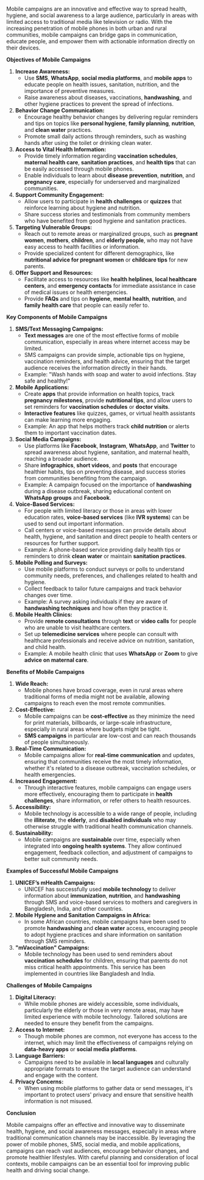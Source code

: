 Mobile campaigns are an innovative and effective way to spread health, hygiene, and social awareness to a large audience, particularly in areas with limited access to traditional media like television or radio. With the increasing penetration of mobile phones in both urban and rural communities, mobile campaigns can bridge gaps in communication, educate people, and empower them with actionable information directly on their devices.

**Objectives of Mobile Campaigns**

1. **Increase Awareness:**
    - Use **SMS**, **WhatsApp**, **social media platforms**, and **mobile apps** to educate people on health issues, sanitation, nutrition, and the importance of preventive measures.
    - Raise awareness about diseases, vaccinations, **handwashing**, and other hygiene practices to prevent the spread of infections.
2. **Behavior Change Communication:**
    - Encourage healthy behavior changes by delivering regular reminders and tips on topics like **personal hygiene**, **family planning**, **nutrition**, and **clean water** practices.
    - Promote small daily actions through reminders, such as washing hands after using the toilet or drinking clean water.
3. **Access to Vital Health Information:**
    - Provide timely information regarding **vaccination schedules**, **maternal health care**, **sanitation practices**, and **health tips** that can be easily accessed through mobile phones.
    - Enable individuals to learn about **disease prevention**, **nutrition**, and **pregnancy care**, especially for underserved and marginalized communities.
4. **Support Community Engagement:**
    - Allow users to participate in **health challenges** or **quizzes** that reinforce learning about hygiene and nutrition.
    - Share success stories and testimonials from community members who have benefited from good hygiene and sanitation practices.
5. **Targeting Vulnerable Groups:**
    - Reach out to remote areas or marginalized groups, such as **pregnant women**, **mothers**, **children**, and **elderly people**, who may not have easy access to health facilities or information.
    - Provide specialized content for different demographics, like **nutritional advice for pregnant women** or **childcare tips** for new parents.
6. **Offer Support and Resources:**
    - Facilitate access to resources like **health helplines**, **local healthcare centers**, and **emergency contacts** for immediate assistance in case of medical issues or health emergencies.
    - Provide **FAQs** and tips on **hygiene**, **mental health**, **nutrition**, and **family health care** that people can easily refer to.

**Key Components of Mobile Campaigns**

1. **SMS/Text Messaging Campaigns:**
    - **Text messages** are one of the most effective forms of mobile communication, especially in areas where internet access may be limited.
    - SMS campaigns can provide simple, actionable tips on hygiene, vaccination reminders, and health advice, ensuring that the target audience receives the information directly in their hands.
    - Example: "Wash hands with soap and water to avoid infections. Stay safe and healthy!"
2. **Mobile Applications:**
    - Create **apps** that provide information on health topics, track **pregnancy milestones**, provide **nutritional tips**, and allow users to set reminders for **vaccination schedules** or **doctor visits**.
    - **Interactive features** like quizzes, games, or virtual health assistants can make learning more engaging.
    - Example: An app that helps mothers track **child nutrition** or alerts them to important vaccination dates.
3. **Social Media Campaigns:**
    - Use platforms like **Facebook**, **Instagram**, **WhatsApp**, and **Twitter** to spread awareness about hygiene, sanitation, and maternal health, reaching a broader audience.
    - Share **infographics**, **short videos**, and **posts** that encourage healthier habits, tips on preventing disease, and success stories from communities benefiting from the campaign.
    - Example: A campaign focused on the importance of **handwashing** during a disease outbreak, sharing educational content on **WhatsApp groups** and **Facebook**.
4. **Voice-Based Services:**
    - For people with limited literacy or those in areas with lower education rates, **voice-based services** (like **IVR systems**) can be used to send out important information.
    - Call centers or voice-based messages can provide details about health, hygiene, and sanitation and direct people to health centers or resources for further support.
    - Example: A phone-based service providing daily health tips or reminders to drink **clean water** or maintain **sanitation practices**.
5. **Mobile Polling and Surveys:**
    - Use mobile platforms to conduct surveys or polls to understand community needs, preferences, and challenges related to health and hygiene.
    - Collect feedback to tailor future campaigns and track behavior changes over time.
    - Example: A survey asking individuals if they are aware of **handwashing techniques** and how often they practice it.
6. **Mobile Health Clinics:**
    - Provide **remote consultations** through **text** or **video calls** for people who are unable to visit healthcare centers.
    - Set up **telemedicine services** where people can consult with healthcare professionals and receive advice on nutrition, sanitation, and child health.
    - Example: A mobile health clinic that uses **WhatsApp** or **Zoom** to give **advice on maternal care**.

**Benefits of Mobile Campaigns**

1. **Wide Reach:**
    - Mobile phones have broad coverage, even in rural areas where traditional forms of media might not be available, allowing campaigns to reach even the most remote communities.
2. **Cost-Effective:**
    - Mobile campaigns can be **cost-effective** as they minimize the need for print materials, billboards, or large-scale infrastructure, especially in rural areas where budgets might be tight.
    - **SMS campaigns** in particular are low-cost and can reach thousands of people simultaneously.
3. **Real-Time Communication:**
    - Mobile campaigns allow for **real-time communication** and updates, ensuring that communities receive the most timely information, whether it's related to a disease outbreak, vaccination schedules, or health emergencies.
4. **Increased Engagement:**
    - Through interactive features, mobile campaigns can engage users more effectively, encouraging them to participate in **health challenges**, share information, or refer others to health resources.
5. **Accessibility:**
    - Mobile technology is accessible to a wide range of people, including the **illiterate**, the **elderly**, and **disabled individuals** who may otherwise struggle with traditional health communication channels.
6. **Sustainability:**
    - Mobile campaigns are **sustainable** over time, especially when integrated into **ongoing health systems**. They allow continued engagement, feedback collection, and adjustment of campaigns to better suit community needs.

**Examples of Successful Mobile Campaigns**

1. **UNICEF’s mHealth Campaigns:**
    - UNICEF has successfully used **mobile technology** to deliver information about **immunization**, **nutrition**, and **handwashing** through SMS and voice-based services to mothers and caregivers in Bangladesh, India, and other countries.
2. **Mobile Hygiene and Sanitation Campaigns in Africa:**
    - In some African countries, mobile campaigns have been used to promote **handwashing** and **clean water** access, encouraging people to adopt hygiene practices and share information on sanitation through SMS reminders.
3. **"mVaccination" Campaigns:**
    - Mobile technology has been used to send reminders about **vaccination schedules** for children, ensuring that parents do not miss critical health appointments. This service has been implemented in countries like Bangladesh and India.

**Challenges of Mobile Campaigns**

1. **Digital Literacy:**
    - While mobile phones are widely accessible, some individuals, particularly the elderly or those in very remote areas, may have limited experience with mobile technology. Tailored solutions are needed to ensure they benefit from the campaigns.
2. **Access to Internet:**
    - Though mobile phones are common, not everyone has access to the internet, which may limit the effectiveness of campaigns relying on **data-heavy apps** or **social media platforms**.
3. **Language Barriers:**
    - Campaigns need to be available in **local languages** and culturally appropriate formats to ensure the target audience can understand and engage with the content.
4. **Privacy Concerns:**
    - When using mobile platforms to gather data or send messages, it's important to protect users' privacy and ensure that sensitive health information is not misused.

**Conclusion**

Mobile campaigns offer an effective and innovative way to disseminate health, hygiene, and social awareness messages, especially in areas where traditional communication channels may be inaccessible. By leveraging the power of mobile phones, SMS, social media, and mobile applications, campaigns can reach vast audiences, encourage behavior changes, and promote healthier lifestyles. With careful planning and consideration of local contexts, mobile campaigns can be an essential tool for improving public health and driving social change.